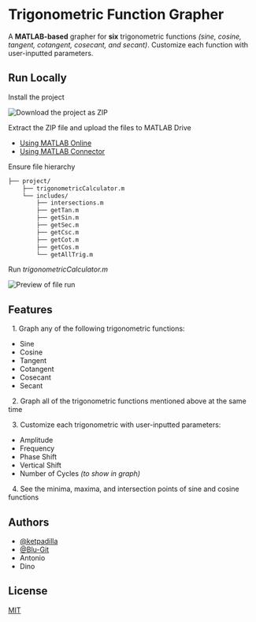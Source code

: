 
# Trigonometric Function Grapher

A **MATLAB-based** grapher for **six** trigonometric functions _(sine, cosine, tangent, cotangent, cosecant, and secant)_. Customize each function with user-inputted parameters.


## Run Locally

Install the project

![Download the project as ZIP]([project/screenshots/localInstallation01.png](https://github.com/ketpadilla/ict01_1S2122/blob/main/project/screenshots/localInstallation01.png?raw=true))

Extract the ZIP file and upload the files to MATLAB Drive

- [Using MATLAB Online](https://youtu.be/4ugrefPskSU?si=ynqw7sIRqsU6urHt)
- [Using MATLAB Connector](https://www.mathworks.com/help/matlab/matlab_env/use-matlab-drive-connector-to-manage-your-files.html)

Ensure file hierarchy 

```bash
├── project/
    ├── trigonometricCalculator.m
    └── includes/
        ├── intersections.m
        ├── getTan.m
        ├── getSin.m
        ├── getSec.m
        ├── getCsc.m
        ├── getCot.m
        ├── getCos.m
        └── getAllTrig.m
```

Run _trigonometricCalculator.m_

![Preview of file run]([project/screenshots/localInstallation02.png](https://github.com/ketpadilla/ict01_1S2122/blob/main/project/screenshots/localInstallation02.png?raw=true))
## Features

&nbsp; 1. Graph any of the following trigonometric functions:
- Sine
- Cosine
- Tangent
- Cotangent
- Cosecant
- Secant

&nbsp; 2. Graph all of the trigonometric functions mentioned above at the same time 

&nbsp; 3. Customize each trigonometric with user-inputted parameters:
- Amplitude
- Frequency
- Phase Shift
- Vertical Shift
- Number of Cycles _(to show in graph)_

&nbsp; 4. See the minima, maxima, and intersection points of sine and cosine functions


## Authors

- [@ketpadilla](https://github.com/ketpadilla)
- [@Blu-Git](https://github.com/Blu-Git)
- Antonio
- Dino

## License

[MIT](https://choosealicense.com/licenses/mit/)